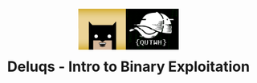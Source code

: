 <p align="center">
  <img width="200" src="delqut.png" alt="Intro to Binary Exploitation">
</p>
<h1 align="center" style="margin-top: 0px;">Deluqs - Intro to Binary Exploitation</h1>
